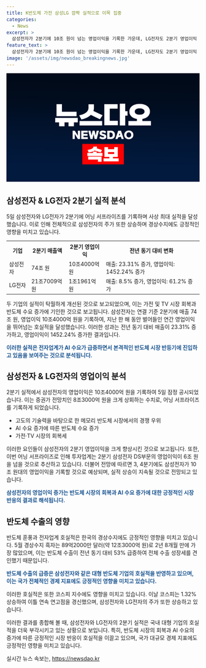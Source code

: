 ```yaml
---
title: K반도체 가전 삼성LG 깜짝 실적으로 이목 집중
categories:
  - News
excerpt: >
  삼성전자가 2분기에 10조 원이 넘는 영업이익을 기록한 가운데, LG전자도 2분기 영업이익 1조 원을 넘겨 사상 최대 실적을 달성했다. 반도체 시장 회복과 AI 수요 증가로 인해 기업들의 호실적이 이어지고 있으며, 이에 따른 경상수지 흑자와 코스피 상승세도 이어지고 있다. 이로써 전자업계는 반도체 시황의 회복과 AI 수요 증대로 인한 성장을 이루고 있으며, 삼성전자와 LG전자의 주가 역시 상승세를 보이고 있다.
feature_text: >
  삼성전자가 2분기에 10조 원이 넘는 영업이익을 기록한 가운데, LG전자도 2분기 영업이익 1조 원을 넘겨 사상 최대 실적을 달성했다. 반도체 시장 회복과 AI 수요 증가로 인해 기업들의 호실적이 이어지고 있으며, 이에 따른 경상수지 흑자와 코스피 상승세도 이어지고 있다. 이로써 전자업계는 반도체 시황의 회복과 AI 수요 증대로 인한 성장을 이루고 있으며, 삼성전자와 LG전자의 주가 역시 상승세를 보이고 있다.
image: '/assets/img/newsdao_breakingnews.jpg'
---
```


<p><img src="/assets/img/newsdao_breakingnews.jpg" alt="bookingtag 속보" /></p>

<h2 data-ke-size="size26">삼성전자 & LG전자 2분기 실적 분석</h2>

<p data-ke-size="size16">5일 삼성전자와 LG전자가 2분기에 어닝 서프라이즈를 기록하며 사상 최대 실적을 달성했습니다. 이로 인해 전체적으로 삼성전자의 주가 또한 상승하며 경상수지에도 긍정적인 영향을 미치고 있습니다.</p>

<table>
  <tr>
    <th>기업</th>
    <th>2분기 매출액</th>
    <th>2분기 영업이익</th>
    <th>전년 동기 대비 변화</th>
  </tr>
  <tr>
    <td>삼성전자</td>
    <td>74조 원</td>
    <td>10조4000억 원</td>
    <td>매출: 23.31% 증가, 영업이익: 1452.24% 증가</td>
  </tr>
  <tr>
    <td>LG전자</td>
    <td>21조7009억 원</td>
    <td>1조1961억 원</td>
    <td>매출: 8.5% 증가, 영업이익: 61.2% 증가</td>
  </tr>
</table>

<p data-ke-size="size16">두 기업의 실적이 탁월하게 개선된 것으로 보고되었으며, 이는 가전 및 TV 시장 회복과 반도체 수요 증가에 기인한 것으로 보고됩니다. 삼성전자는 연결 기준 2분기에 매출 74조 원, 영업이익 10조4000억 원을 기록하여, 지난 한 해 동안 벌어들인 연간 영업이익을 뛰어넘는 호실적을 달성했습니다. 이러한 성과는 전년 동기 대비 매출이 23.31% 증가하고, 영업이익이 1452.24% 증가한 결과입니다.</p>

<p><b><span style="color: #1a5490;">이러한 실적은 전자업계가 AI 수요가 급증하면서 본격적인 반도체 시장 반등기에 진입하고 있음을 보여주는 것으로 분석됩니다.</span></b></p>

<h2 data-ke-size="size26">삼성전자 & LG전자의 영업이익 분석</h2>

<p data-ke-size="size16">2분기 실적에서 삼성전자의 영업이익은 10조4000억 원을 기록하여 5일 잠정 공시되었습니다. 이는 증권가 전망치인 8조3000억 원을 크게 상회하는 수치로, 어닝 서프라이즈를 기록하게 되었습니다.</p>

<ul>
  <li>고도의 기술력을 바탕으로 한 메모리 반도체 시장에서의 경쟁 우위</li>
  <li>AI 수요 증가에 따른 반도체 수요 증가</li>
  <li>가전·TV 시장의 회복세</li>
</ul>

<p data-ke-size="size16">이러한 요인들이 삼성전자의 2분기 영업이익을 크게 향상시킨 것으로 보고됩니다. 또한, 이번 어닝 서프라이즈로 인해 투자업계는 2분기 삼성전자 DS부문의 영업이익이 6조 원을 넘을 것으로 추산하고 있습니다. 더불어 전망에 따르면 3, 4분기에도 삼성전자가 10조 원대의 영업이익을 기록할 것으로 예상되며, 실적 상승이 지속될 것으로 전망되고 있습니다.</p>

<p><b><span style="color: #1a5490;">삼성전자의 영업이익 증가는 반도체 시장의 회복과 AI 수요 증가에 대한 긍정적인 시장 반응의 결과로 해석됩니다.</span></b></p>

<h2 data-ke-size="size26">반도체 수출의 영향</h2>

<p data-ke-size="size16">반도체 훈풍과 전자업계 호실적은 한국의 경상수지에도 긍정적인 영향을 미치고 있습니다. 5월 경상수지 흑자는 89억2000만 달러(약 12조3000억 원)로 2년 8개월 만에 가장 많았으며, 이는 반도체 수출이 전년 동기 대비 53% 급증하여 전체 수출 성장세를 견인했기 때문입니다.</p>

<p><b><span style="color: #1a5490;">반도체 수출의 급증은 삼성전자와 같은 대형 반도체 기업의 호실적을 반영하고 있으며, 이는 국가 전체적인 경제 지표에도 긍정적인 영향을 미치고 있습니다.</span></b></p>

<p data-ke-size="size16">이러한 호실적은 또한 코스피 지수에도 영향을 미치고 있습니다. 이날 코스피는 1.32% 상승하여 이틀 연속 연고점을 경신했으며, 삼성전자와 LG전자의 주가 또한 상승하고 있습니다.</p>

<p data-ke-size="size16">이러한 결과를 종합해 볼 때, 삼성전자와 LG전자의 2분기 실적은 국내 대형 기업의 호실적을 더욱 부각시키고 있는 상황으로 보입니다. 특히, 반도체 시장의 회복과 AI 수요의 증가에 따른 긍정적인 시장 반응이 호실적을 이끌고 있으며, 국가 대규모 경제 지표에도 긍정적인 영향을 미치고 있습니다.</p>
실시간 뉴스 속보는, <a href="https://newsdao.kr" rel="dofollow">https://newsdao.kr</a>



